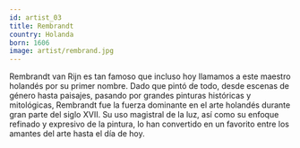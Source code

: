 ```yaml
---
id: artist_03
title: Rembrandt
country: Holanda
born: 1606
image: artist/rembrand.jpg
---
```

Rembrandt van Rijn es tan famoso que incluso hoy llamamos a este maestro holandés por su primer nombre. Dado que pintó de todo, desde escenas de género hasta paisajes, pasando por grandes pinturas históricas y mitológicas, Rembrandt fue la fuerza dominante en el arte holandés durante gran parte del siglo XVII. Su uso magistral de la luz, así como su enfoque refinado y expresivo de la pintura, lo han convertido en un favorito entre los amantes del arte hasta el día de hoy.

